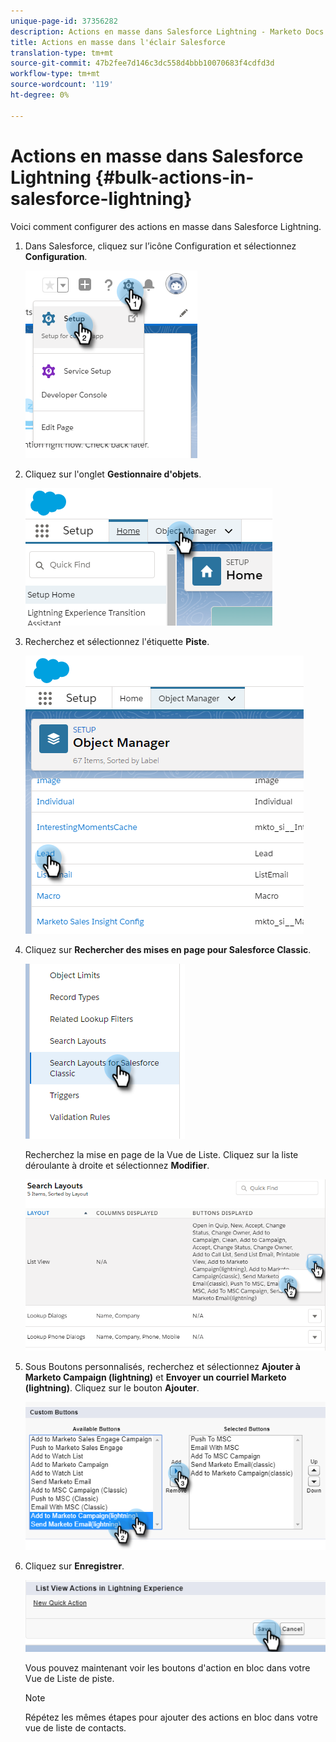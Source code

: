 ```yaml
---
unique-page-id: 37356282
description: Actions en masse dans Salesforce Lightning - Marketo Docs - Documentation sur les produits
title: Actions en masse dans l'éclair Salesforce
translation-type: tm+mt
source-git-commit: 47b2fee7d146c3dc558d4bbb10070683f4cdfd3d
workflow-type: tm+mt
source-wordcount: '119'
ht-degree: 0%

---
```



# Actions en masse dans Salesforce Lightning {#bulk-actions-in-salesforce-lightning}

Voici comment configurer des actions en masse dans Salesforce Lightning.

1. Dans Salesforce, cliquez sur l’icône Configuration et sélectionnez **Configuration**.

   ![](assets/one.png)

1. Cliquez sur l&#39;onglet **Gestionnaire d&#39;objets**.

   ![](assets/two.png)

1. Recherchez et sélectionnez l&#39;étiquette **Piste**.

   ![](assets/three-2.png)

1. Cliquez sur **Rechercher des mises en page pour Salesforce Classic**.

   ![](assets/four-1.png)

   Recherchez la mise en page de la Vue de Liste. Cliquez sur la liste déroulante à droite et sélectionnez **Modifier**.

   ![](assets/five.png)

1. Sous Boutons personnalisés, recherchez et sélectionnez **Ajouter à Marketo Campaign (lightning)** et **Envoyer un courriel Marketo (lightning)**. Cliquez sur le bouton **Ajouter**.

   ![](assets/six.png)

1. Cliquez sur **Enregistrer**.

   ![](assets/seven.png)

   Vous pouvez maintenant voir les boutons d&#39;action en bloc dans votre Vue de Liste de piste.

   >[!NOTE]
   >
   >Répétez les mêmes étapes pour ajouter des actions en bloc dans votre vue de liste de contacts.


